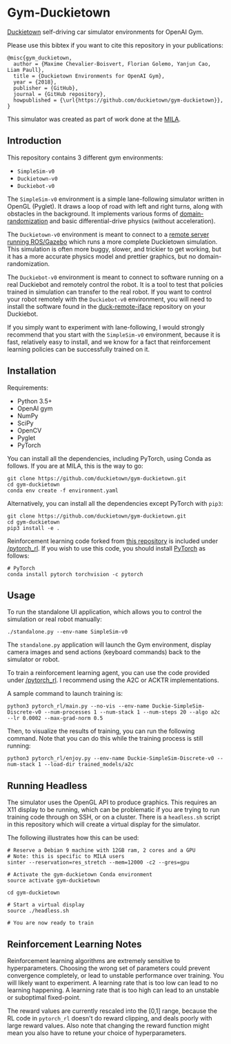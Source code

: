 # Gym-Duckietown

[Duckietown](http://duckietown.mit.edu/) self-driving car simulator environments for OpenAI Gym.

Please use this bibtex if you want to cite this repository in your publications:

```
@misc{gym_duckietown,
  author = {Maxime Chevalier-Boisvert, Florian Golemo, Yanjun Cao, Liam Paull},
  title = {Duckietown Environments for OpenAI Gym},
  year = {2018},
  publisher = {GitHub},
  journal = {GitHub repository},
  howpublished = {\url{https://github.com/duckietown/gym-duckietown}},
}
```

This simulator was created as part of work done at the [MILA](https://mila.quebec/).

Introduction
------------

This repository contains 3 different gym environments:
- `SimpleSim-v0`
- `Duckietown-v0`
- `Duckiebot-v0`

The `SimpleSim-v0` environment is a simple lane-following simulator
written in OpenGL (Pyglet). It draws a loop of road with left and right turns,
along with obstacles in the background. It implements various forms of
[domain-randomization](https://blog.openai.com/spam-detection-in-the-physical-world/)
and basic differential-drive physics (without acceleration).

The `Duckietown-v0` environment is meant to connect to a [remote server running
ROS/Gazebo](https://github.com/duckietown/duckietown-sim-server) which runs a more
complete Duckietown simulation. This simulation is often more buggy, slower, and
trickier to get working, but it has a more accurate physics model and prettier
graphics, but no domain-randomization.

The `Duckiebot-v0` environment is meant to connect to software running on
a real Duckiebot and remotely control the robot. It is a tool to test that policies
trained in simulation can transfer to the real robot. If you want to
control your robot remotely with the `Duckiebot-v0` environment, you will need to
install the software found in the [duck-remote-iface](https://github.com/maximecb/duck-remote-iface)
repository on your Duckiebot.

If you simply want to experiment with lane-following, I would strongly
recommend that you start with the `SimpleSim-v0` environment, because
it is fast, relatively easy to install, and we know for a fact that
reinforcement learning policies can be successfully trained on it.

Installation
------------

Requirements:
- Python 3.5+
- OpenAI gym
- NumPy
- SciPy
- OpenCV
- Pyglet
- PyTorch

You can install all the dependencies, including PyTorch, using Conda as follows. If you are at MILA, this is the way to go:

```
git clone https://github.com/duckietown/gym-duckietown.git
cd gym-duckietown
conda env create -f environment.yaml
```

Alternatively, you can install all the dependencies except PyTorch with `pip3`:

```
git clone https://github.com/duckietown/gym-duckietown.git
cd gym-duckietown
pip3 install -e .
```

Reinforcement learning code forked from [this repository](https://github.com/ikostrikov/pytorch-a2c-ppo-acktr)
is included under [/pytorch_rl](/pytorch_rl). If you wish to use this code, you
should install [PyTorch](http://pytorch.org/) as follows:

```
# PyTorch
conda install pytorch torchvision -c pytorch
```

Usage
-----

To run the standalone UI application, which allows you to control the simulation or real
robot manually:

```
./standalone.py --env-name SimpleSim-v0
```

The `standalone.py` application will launch the Gym environment, display
camera images and send actions (keyboard commands) back to the simulator or robot.

To train a reinforcement learning agent, you can use the code provided under [/pytorch_rl](/pytorch_rl). I recommend using the A2C or ACKTR implementations.

A sample command to launch training is:

```
python3 pytorch_rl/main.py --no-vis --env-name Duckie-SimpleSim-Discrete-v0 --num-processes 1 --num-stack 1 --num-steps 20 --algo a2c --lr 0.0002 --max-grad-norm 0.5
```

Then, to visualize the results of training, you can run the following command. Note that you can do this while the training process is still running:

```
python3 pytorch_rl/enjoy.py --env-name Duckie-SimpleSim-Discrete-v0 --num-stack 1 --load-dir trained_models/a2c
```

Running Headless
----------------

The simulator uses the OpenGL API to produce graphics. This requires an X11 display to be running, which can be problematic if you are trying to run training code through on SSH, or on a cluster. There is a `headless.sh` script in this repository which will create a virtual display for the simulator.

The following illustrates how this can be used:

```
# Reserve a Debian 9 machine with 12GB ram, 2 cores and a GPU
# Note: this is specific to MILA users
sinter --reservation=res_stretch --mem=12000 -c2 --gres=gpu

# Activate the gym-duckietown Conda environment
source activate gym-duckietown

cd gym-duckietown

# Start a virtual display
source ./headless.sh

# You are now ready to train
```

Reinforcement Learning Notes
----------------------------

Reinforcement learning algorithms are extremely sensitive to hyperparameters. Choosing the
wrong set of parameters could prevent convergence completely, or lead to unstable performance over
training. You will likely want to experiment. A learning rate that is too low can lead to no
learning happening. A learning rate that is too high can lead to an unstable or suboptimal
fixed-point.

The reward values are currently rescaled into the [0,1] range, because the RL code in
`pytorch_rl` doesn't do reward clipping, and deals poorly with large reward values. Also
note that changing the reward function might mean you also have to retune your choice
of hyperparameters.
